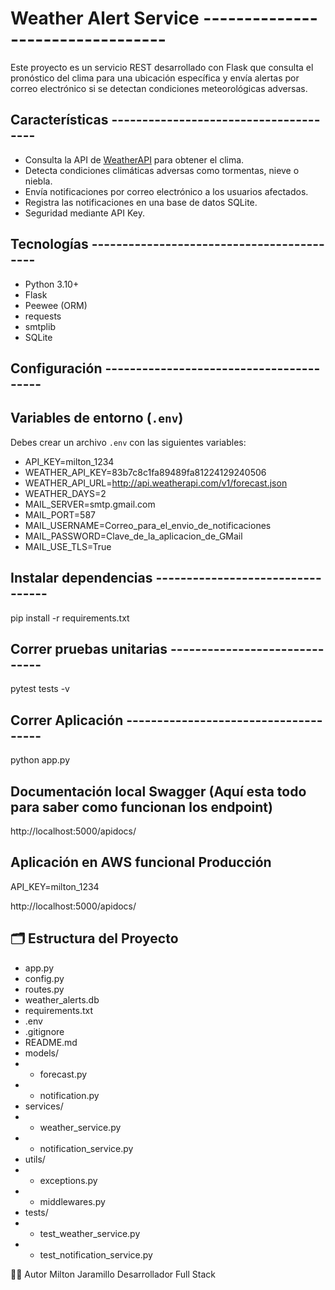 # Weather Alert Service ---------------------------------

Este proyecto es un servicio REST desarrollado con Flask que consulta el pronóstico del clima para una ubicación específica y envía alertas por correo electrónico si se detectan condiciones meteorológicas adversas.

## Características --------------------------------------

- Consulta la API de [WeatherAPI](https://www.weatherapi.com/) para obtener el clima.
- Detecta condiciones climáticas adversas como tormentas, nieve o niebla.
- Envía notificaciones por correo electrónico a los usuarios afectados.
- Registra las notificaciones en una base de datos SQLite.
- Seguridad mediante API Key.

## Tecnologías ------------------------------------------

- Python 3.10+
- Flask
- Peewee (ORM)
- requests
- smtplib
- SQLite

## Configuración ----------------------------------------

## Variables de entorno (`.env`)
Debes crear un archivo `.env` con las siguientes variables:
- API_KEY=milton_1234
- WEATHER_API_KEY=83b7c8c1fa89489fa81224129240506
- WEATHER_API_URL=http://api.weatherapi.com/v1/forecast.json
- WEATHER_DAYS=2
- MAIL_SERVER=smtp.gmail.com
- MAIL_PORT=587
- MAIL_USERNAME=Correo_para_el_envio_de_notificaciones
- MAIL_PASSWORD=Clave_de_la_aplicacion_de_GMail
- MAIL_USE_TLS=True

## Instalar dependencias ---------------------------------
pip install -r requirements.txt

## Correr pruebas unitarias ------------------------------
pytest tests -v

## Correr Aplicación -------------------------------------
python app.py

## Documentación local Swagger (Aquí esta todo para saber como funcionan los endpoint)
http://localhost:5000/apidocs/

## Aplicación en AWS funcional Producción
API_KEY=milton_1234

http://localhost:5000/apidocs/

## 🗂️ Estructura del Proyecto

- app.py
- config.py
- routes.py
- weather_alerts.db
- requirements.txt
- .env
- .gitignore
- README.md
- models/
- -  forecast.py
- -  notification.py
-  services/
- -  weather_service.py
- -  notification_service.py
-  utils/
- -  exceptions.py
- -  middlewares.py
- tests/
- -  test_weather_service.py
- -  test_notification_service.py

👨‍💻 Autor
Milton Jaramillo
Desarrollador Full Stack
